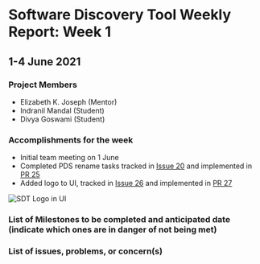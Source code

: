 # Software Discovery Tool Weekly Report: Week 1

## 1-4 June 2021

### Project Members

 * Elizabeth K. Joseph (Mentor)
 * Indranil Mandal (Student)
 * Divya Goswami (Student)

### Accomplishments for the week

 * Initial team meeting on 1 June
 * Completed PDS rename tasks tracked in [Issue 20](https://github.com/openmainframeproject/software-discovery-tool/issues/20) and implemented in [PR 25](https://github.com/openmainframeproject/software-discovery-tool/pull/25)
 * Added logo to UI, tracked in [Issue 26](https://github.com/openmainframeproject/software-discovery-tool/issues/26) and implemented in [PR 27](https://github.com/openmainframeproject/software-discovery-tool/pull/27)

![SDT Logo in UI](images/week01-logo-in-ui.png)


### List of Milestones to be completed and anticipated date (indicate which ones are in danger of not being met) 

### List of issues, problems, or concern(s)
